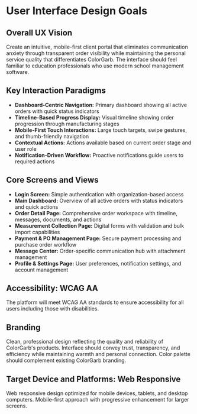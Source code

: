 # User Interface Design Goals

## Overall UX Vision
Create an intuitive, mobile-first client portal that eliminates communication anxiety through transparent order visibility while maintaining the personal service quality that differentiates ColorGarb. The interface should feel familiar to education professionals who use modern school management software.

## Key Interaction Paradigms
- **Dashboard-Centric Navigation:** Primary dashboard showing all active orders with quick status indicators
- **Timeline-Based Progress Display:** Visual timeline showing order progression through manufacturing stages
- **Mobile-First Touch Interactions:** Large touch targets, swipe gestures, and thumb-friendly navigation
- **Contextual Actions:** Actions available based on current order stage and user role
- **Notification-Driven Workflow:** Proactive notifications guide users to required actions

## Core Screens and Views
- **Login Screen:** Simple authentication with organization-based access
- **Main Dashboard:** Overview of all active orders with status indicators and quick actions
- **Order Detail Page:** Comprehensive order workspace with timeline, messages, documents, and actions
- **Measurement Collection Page:** Digital forms with validation and bulk import capabilities
- **Payment & PO Management Page:** Secure payment processing and purchase order workflow
- **Message Center:** Order-specific communication hub with attachment management
- **Profile & Settings Page:** User preferences, notification settings, and account management

## Accessibility: WCAG AA
The platform will meet WCAG AA standards to ensure accessibility for all users including those with disabilities.

## Branding
Clean, professional design reflecting the quality and reliability of ColorGarb's products. Interface should convey trust, transparency, and efficiency while maintaining warmth and personal connection. Color palette should complement existing ColorGarb branding.

## Target Device and Platforms: Web Responsive
Web responsive design optimized for mobile devices, tablets, and desktop computers. Mobile-first approach with progressive enhancement for larger screens.
